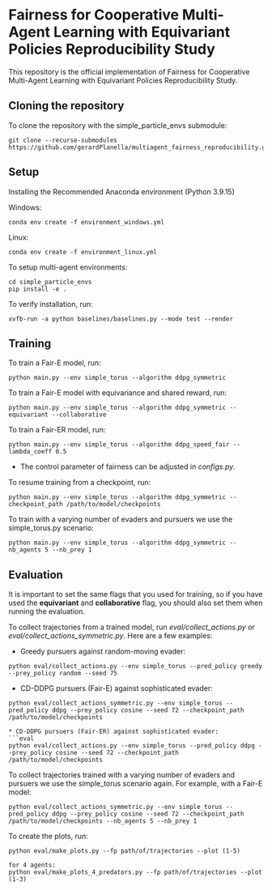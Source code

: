 # Fairness for Cooperative Multi-Agent Learning with Equivariant Policies Reproducibility Study

This repository is the official implementation of Fairness for Cooperative Multi-Agent Learning with Equivariant Policies Reproducibility Study.

## Cloning the repository

To clone the repository with the simple_particle_envs submodule:
```
git clone --recurse-submodules https://github.com/gerardPlanella/multiagent_fairness_reproducibility.git
```

## Setup
Installing the Recommended Anaconda environment (Python 3.9.15)

Windows:
```
conda env create -f environment_windows.yml
```
Linux:
```
conda env create -f environment_linux.yml
```

To setup multi-agent environments:
```
cd simple_particle_envs
pip install -e .
```

To verify installation, run:
```
xvfb-run -a python baselines/baselines.py --mode test --render
```

## Training

To train a Fair-E model, run:

```train
python main.py --env simple_torus --algorithm ddpg_symmetric
```

To train a Fair-E model with equivariance and shared reward, run:

```train
python main.py --env simple_torus --algorithm ddpg_symmetric --equivariant --collaborative
```

To train a Fair-ER model, run:

``` train
python main.py --env simple_torus --algorithm ddpg_speed_fair --lambda_coeff 0.5
```
* The control parameter of fairness can be adjusted in _configs.py_.

To resume training from a checkpoint, run:
```
python main.py --env simple_torus --algorithm ddpg_symmetric --checkpoint_path /path/to/model/checkpoints
```
To train with a varying number of evaders and pursuers we use the simple_torus.py scenario:
```
python main.py --env simple_torus --algorithm ddpg_symmetric --nb_agents 5 --nb_prey 1
```


## Evaluation

It is important to set the same flags that you used for training, so if you have used the **equivariant** and **collaborative** flag, you should also set them when running the evaluation.

To collect trajectories from a trained model, run _eval/collect_actions.py_ or _eval/collect_actions_symmetric.py_. Here are a few examples:
* Greedy pursuers against random-moving evader: 
```eval
python eval/collect_actions.py --env simple_torus --pred_policy greedy --prey_policy random --seed 75 
```
* CD-DDPG pursuers (Fair-E) against sophisticated evader: 
```eval
python eval/collect_actions_symmetric.py --env simple_torus --pred_policy ddpg --prey_policy cosine --seed 72 --checkpoint_path /path/to/model/checkpoints
```
```
* CD-DDPG pursuers (Fair-ER) against sophisticated evader: 
```eval
python eval/collect_actions.py --env simple_torus --pred_policy ddpg --prey_policy cosine --seed 72 --checkpoint_path /path/to/model/checkpoints
```

To collect trajectories trained with a varying number of evaders and pursuers we use the simple_torus scenario again. For example, with a Fair-E model:
```
python eval/collect_actions_symmetric.py --env simple_torus --pred_policy ddpg --prey_policy cosine --seed 72 --checkpoint_path /path/to/model/checkpoints --nb_agents 5 --nb_prey 1
```

To create the plots, run:
```eval
python eval/make_plots.py --fp path/of/trajectories --plot (1-5)
```

```
for 4 agents:
python eval/make_plots_4_predators.py --fp path/of/trajectories --plot (1-3)
```